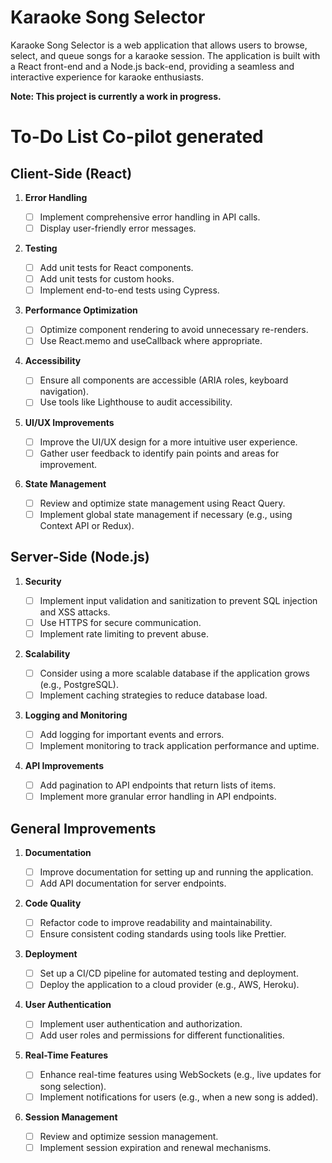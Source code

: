 # Karaoke Song Selector

Karaoke Song Selector is a web application that allows users to browse, select, and queue songs for a karaoke session. The application is built with a React front-end and a Node.js back-end, providing a seamless and interactive experience for karaoke enthusiasts.

**Note: This project is currently a work in progress.**

# To-Do List Co-pilot generated

## Client-Side (React)

1. **Error Handling**

   - [ ] Implement comprehensive error handling in API calls.
   - [ ] Display user-friendly error messages.

2. **Testing**

   - [ ] Add unit tests for React components.
   - [ ] Add unit tests for custom hooks.
   - [ ] Implement end-to-end tests using Cypress.

3. **Performance Optimization**

   - [ ] Optimize component rendering to avoid unnecessary re-renders.
   - [ ] Use React.memo and useCallback where appropriate.

4. **Accessibility**

   - [ ] Ensure all components are accessible (ARIA roles, keyboard navigation).
   - [ ] Use tools like Lighthouse to audit accessibility.

5. **UI/UX Improvements**

   - [ ] Improve the UI/UX design for a more intuitive user experience.
   - [ ] Gather user feedback to identify pain points and areas for improvement.

6. **State Management**
   - [ ] Review and optimize state management using React Query.
   - [ ] Implement global state management if necessary (e.g., using Context API or Redux).

## Server-Side (Node.js)

1. **Security**

   - [ ] Implement input validation and sanitization to prevent SQL injection and XSS attacks.
   - [ ] Use HTTPS for secure communication.
   - [ ] Implement rate limiting to prevent abuse.

2. **Scalability**

   - [ ] Consider using a more scalable database if the application grows (e.g., PostgreSQL).
   - [ ] Implement caching strategies to reduce database load.

3. **Logging and Monitoring**

   - [ ] Add logging for important events and errors.
   - [ ] Implement monitoring to track application performance and uptime.

4. **API Improvements**
   - [ ] Add pagination to API endpoints that return lists of items.
   - [ ] Implement more granular error handling in API endpoints.

## General Improvements

1. **Documentation**

   - [ ] Improve documentation for setting up and running the application.
   - [ ] Add API documentation for server endpoints.

2. **Code Quality**

   - [ ] Refactor code to improve readability and maintainability.
   - [ ] Ensure consistent coding standards using tools like Prettier.

3. **Deployment**

   - [ ] Set up a CI/CD pipeline for automated testing and deployment.
   - [ ] Deploy the application to a cloud provider (e.g., AWS, Heroku).

4. **User Authentication**

   - [ ] Implement user authentication and authorization.
   - [ ] Add user roles and permissions for different functionalities.

5. **Real-Time Features**

   - [ ] Enhance real-time features using WebSockets (e.g., live updates for song selection).
   - [ ] Implement notifications for users (e.g., when a new song is added).

6. **Session Management**
   - [ ] Review and optimize session management.
   - [ ] Implement session expiration and renewal mechanisms.
